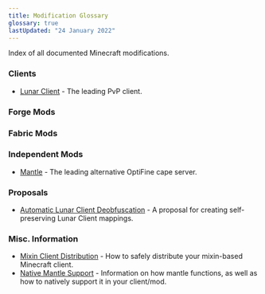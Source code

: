 ```yaml
---
title: Modification Glossary
glossary: true
lastUpdated: "24 January 2022"
---
```

Index of all documented Minecraft modifications.

### Clients
- [Lunar Client](lunar-client) - The leading  PvP client.

### Forge Mods

### Fabric Mods

### Independent Mods
- [Mantle](mantle) - The leading alternative OptiFine cape server.

### Proposals
- [Automatic Lunar Client Deobfuscation](../proposals/automatic-lunar-deobf-revised) - A proposal for creating self-preserving Lunar Client mappings.

### Misc. Information
- [Mixin Client Distribution](mixin/mixin-client-distribution) - How to safely distribute your mixin-based Minecraft client.
- [Native Mantle Support](mantle#native-mantle-support) - Information on how mantle functions, as well as how to natively support it in your client/mod.
